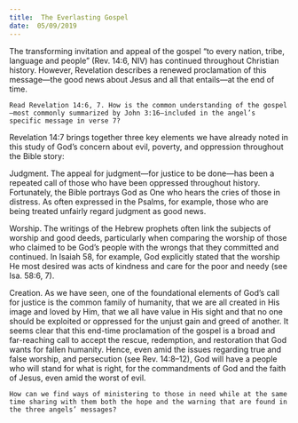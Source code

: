 ```yaml
---
title:  The Everlasting Gospel
date:  05/09/2019
---
```


The transforming invitation and appeal of the gospel “to every nation, tribe, language and people” (Rev. 14:6, NIV) has continued throughout Christian history. However, Revelation describes a renewed proclamation of this message—the good news about Jesus and all that entails—at the end of time.

`Read Revelation 14:6, 7. How is the common understanding of the gospel—most commonly summarized by John 3:16—included in the angel’s specific message in verse 7?`

Revelation 14:7 brings together three key elements we have already noted in this study of God’s concern about evil, poverty, and oppression throughout the Bible story:

Judgment. The appeal for judgment—for justice to be done—has been a repeated call of those who have been oppressed throughout history. Fortunately, the Bible portrays God as One who hears the cries of those in distress. As often expressed in the Psalms, for example, those who are being treated unfairly regard judgment as good news.

Worship. The writings of the Hebrew prophets often link the subjects of worship and good deeds, particularly when comparing the worship of those who claimed to be God’s people with the wrongs that they committed and continued. In Isaiah 58, for example, God explicitly stated that the worship He most desired was acts of kindness and care for the poor and needy (see Isa. 58:6, 7).

Creation. As we have seen, one of the foundational elements of God’s call for justice is the common family of humanity, that we are all created in His image and loved by Him, that we all have value in His sight and that no one should be exploited or oppressed for the unjust gain and greed of another. It seems clear that this end-time proclamation of the gospel is a broad and far-reaching call to accept the rescue, redemption, and restoration that God wants for fallen humanity. Hence, even amid the issues regarding true and false worship, and persecution (see Rev. 14:8–12), God will have a people who will stand for what is right, for the commandments of God and the faith of Jesus, even amid the worst of evil.

`How can we find ways of ministering to those in need while at the same time sharing with them both the hope and the warning that are found in the three angels’ messages?`